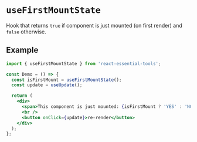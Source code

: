# `useFirstMountState`

Hook that returns `true` if component is just mounted (on first render) and `false` otherwise.

## Example

```jsx
import { useFirstMountState } from 'react-essential-tools';

const Demo = () => {
  const isFirstMount = useFirstMountState();
  const update = useUpdate();

  return (
    <div>
      <span>This component is just mounted: {isFirstMount ? 'YES' : 'NO'}</span>
      <br />
      <button onClick={update}>re-render</button>
    </div>
  );
};
```
